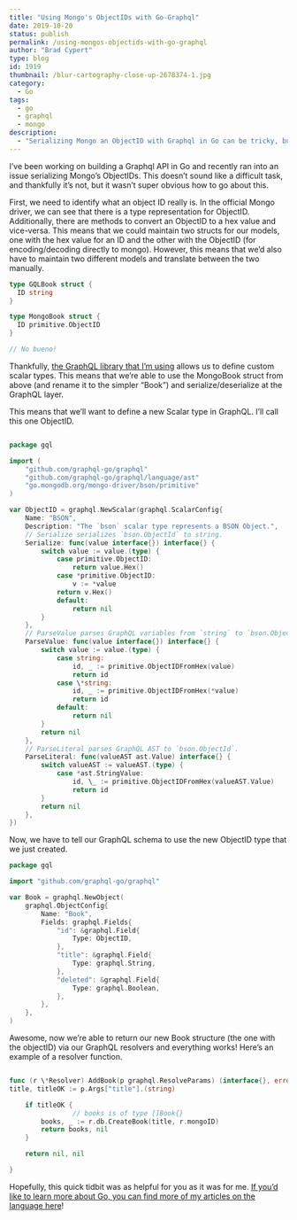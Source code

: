 ```yaml
---
title: "Using Mongo's ObjectIDs with Go-Graphql"
date: 2019-10-20
status: publish
permalink: /using-mongos-objectids-with-go-graphql
author: "Brad Cypert"
type: blog
id: 1919
thumbnail: /blur-cartography-close-up-2678374-1.jpg
category:
  - Go
tags:
  - go
  - graphql
  - mongo
description:
  - "Serializing Mongo an ObjectID with Graphql in Go can be tricky, but with a custom scalar type, it's relatively painless."
---
```


I’ve been working on building a Graphql API in Go and recently ran into an issue serializing Mongo’s ObjectIDs. This doesn’t sound like a difficult task, and thankfully it’s not, but it wasn’t super obvious how to go about this.

First, we need to identify what an object ID really is. In the official Mongo driver, we can see that there is a type representation for ObjectID. Additionally, there are methods to convert an ObjectID to a hex value and vice-versa. This means that we could maintain two structs for our models, one with the hex value for an ID and the other with the ObjectID (for encoding/decoding directly to mongo). However, this means that we’d also have to maintain two different models and translate between the two manually.

```go
type GQLBook struct {
  ID string
}

type MongoBook struct {
  ID primitive.ObjectID
}

// No bueno!
```

Thankfully, [the GraphQL library that I’m using](https://github.com/graphql-go/graphql) allows us to define custom scalar types. This means that we’re able to use the MongoBook struct from above (and rename it to the simpler “Book”) and serialize/deserialize at the GraphQL layer.

This means that we’ll want to define a new Scalar type in GraphQL. I’ll call this one ObjectID.

```go

package gql

import (
	"github.com/graphql-go/graphql"
	"github.com/graphql-go/graphql/language/ast"
	"go.mongodb.org/mongo-driver/bson/primitive"
)

var ObjectID = graphql.NewScalar(graphql.ScalarConfig{
	Name: "BSON",
	Description: "The `bson` scalar type represents a BSON Object.",
	// Serialize serializes `bson.ObjectId` to string.
	Serialize: func(value interface{}) interface{} {
		switch value := value.(type) {
			case primitive.ObjectID:
				return value.Hex()
			case *primitive.ObjectID:
				v := *value
			return v.Hex()
			default:
				return nil
		}
	},
	// ParseValue parses GraphQL variables from `string` to `bson.ObjectId`.
	ParseValue: func(value interface{}) interface{} {
		switch value := value.(type) {
			case string:
				id, _ := primitive.ObjectIDFromHex(value)
				return id
			case \*string:
				id, _ := primitive.ObjectIDFromHex(*value)
				return id
			default:
				return nil
		}
		return nil
	},
	// ParseLiteral parses GraphQL AST to `bson.ObjectId`.
	ParseLiteral: func(valueAST ast.Value) interface{} {
		switch valueAST := valueAST.(type) {
			case *ast.StringValue:
				id, \_ := primitive.ObjectIDFromHex(valueAST.Value)
				return id
		}
		return nil
	},
})

```

Now, we have to tell our GraphQL schema to use the new ObjectID type that we just created.

```go
package gql

import "github.com/graphql-go/graphql"

var Book = graphql.NewObject(
	graphql.ObjectConfig{
		Name: "Book",
		Fields: graphql.Fields{
			"id": &graphql.Field{
				Type: ObjectID,
			},
			"title": &graphql.Field{
				Type: graphql.String,
			},
			"deleted": &graphql.Field{
				Type: graphql.Boolean,
			},
		},
	},
)
```

Awesome, now we’re able to return our new Book structure (the one with the objectID) via our GraphQL resolvers and everything works! Here’s an example of a resolver function.

```go

func (r \*Resolver) AddBook(p graphql.ResolveParams) (interface{}, error) {
title, titleOK := p.Args["title"].(string)

    if titleOK {
                // books is of type []Book{}
    	books, _ := r.db.CreateBook(title, r.mongoID)
    	return books, nil
    }

    return nil, nil

}

```

Hopefully, this quick tidbit was as helpful for you as it was for me. [If you’d like to learn more about Go, you can find more of my articles on the language here](/tags/go/)!
